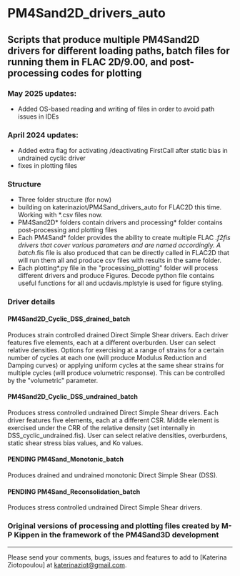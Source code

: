 # PM4Sand2D_drivers_auto
## Scripts that produce multiple PM4Sand2D drivers for different loading paths, batch files for running them in FLAC 2D/9.00, and post-processing codes for plotting

### May 2025 updates:
- Added OS-based reading and writing of files in order to avoid path issues in IDEs

### April 2024 updates:
- Added extra flag for activating /deactivating FirstCall after static bias in undrained cyclic driver
- fixes in plotting files

### Structure

- Three folder structure (for now)
- building on katerinaziot/PM4Sand_drivers_auto for FLAC2D this time. Working with *.csv files now.
- PM4Sand2D* folders contain drivers and processing* folder contains post-processing and plotting files
- Each PM4Sand* folder provides the ability to create multiple FLAC *.f2fis drivers that cover various parameters and are named accordingly. A batch*.fis file is also produced that can be directly called in FLAC2D that will run them all and produce csv files with results in the same folder.
- Each plotting*.py file in the "processing_plotting" folder will process different drivers and produce Figures. Decode python file contains useful functions for all and ucdavis.mplstyle is used for figure styling.

### Driver details
#### PM4Sand2D_Cyclic_DSS_drained_batch
Produces strain controlled drained Direct Simple Shear drivers. Each driver features five elements, each at a different overburden. User can select relative densities. Options for exercising at a range of strains for a certain number of cycles at each one (will produce Modulus Reduction and Damping curves) or applying uniform cycles at the same shear strains for multiple cycles (will produce volumetric response). This can be controlled by the "volumetric" parameter.

#### PM4Sand2D_Cyclic_DSS_undrained_batch
Produces stress controlled undrained Direct Simple Shear drivers. Each driver features five elements, each at a different CSR. Middle element is exercised under the CRR of the relative density (set internally in DSS_cyclic_undrained.fis). User can select relative densities, overburdens, static shear stress bias values, and Ko values.

#### PENDING PM4Sand_Monotonic_batch
Produces drained and undrained monotonic Direct Simple Shear (DSS).

#### PENDING PM4Sand_Reconsolidation_batch
Produces stress controlled undrained Direct Simple Shear drivers.

### Original versions of processing and plotting files created by M-P Kippen in the framework of the PM4Sand3D development
---

Please send your comments, bugs, issues and features to add to [Katerina Ziotopoulou] at katerinaziot@gmail.com.
